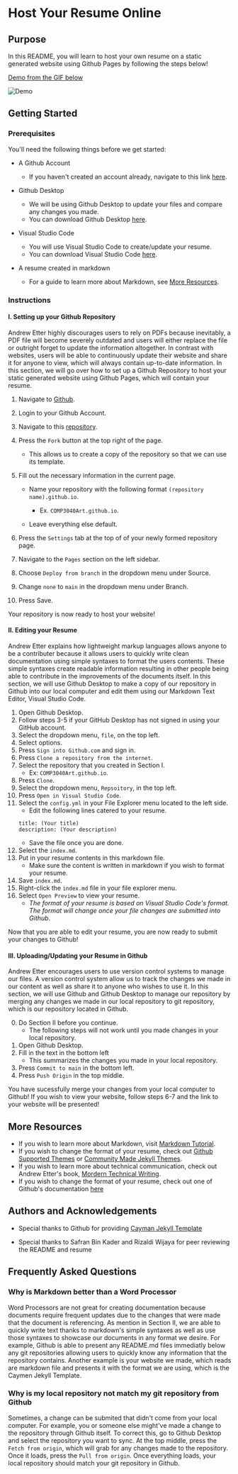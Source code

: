 # Host Your Resume Online

## Purpose

In this README, you will learn to host your own resume on a static generated website using Github Pages by following the steps below!

[Demo from the GIF below](https://threshvsgaming.github.io/COMP3040Art.github.io/)

![Demo](https://github.com/ThreshvsGaming/COMP3040Art.github.io/blob/main/app/opera_48tROMvPDM.gif)

## Getting Started

### Prerequisites

You'll need the following things before we get started:

- A Github Account
	+ If you haven't created an account already, navigate to this link [here](https://github.com/signup?ref_cta=Sign+up&ref_loc=header+logged+out&ref_page=%2F&source=header-home).

- Github Desktop
	+ We will be using Github Desktop to update your files and compare any changes you made.
	+ You can download Github Desktop [here](https://desktop.github.com).

- Visual Studio Code
	+ You will use Visual Studio Code to create/update your resume.
	+ You can download Visual Studio Code [here](https://code.visualstudio.com/download).

- A resume created in markdown
	+ For a guide to learn more about Markdown, see [More Resources](#more-resources).
	
### Instructions

#### I. Setting up your Github Repository

Andrew Etter highly discourages users to rely on PDFs because inevitably, a PDF file will become severely outdated and users will either replace the file or outright forget to update the information altogether. In contrast with websites, users will be able to continuously update their website and share it for anyone to view, which will always contain up-to-date information. In this section, we will go over how to set up a Github Repository to host your static generated website using Github Pages, which will contain your resume.

1. Navigate to [Github](https://github.com).
2. Login to your Github Account.
3. Navigate to this [repository](https://github.com/ThreshvsGaming/COMP3040Art.github.io).
4. Press the `Fork` button at the top right of the page.
	+ This allows us to create a copy of the repository so that we can use its template.
5. Fill out the necessary information in the current page.
	+ Name your repository with the following format `(repository name).github.io`.
		* Ex. `COMP3040Art.github.io`.
		
	+ Leave everything else default.
		
6. Press the `Settings` tab at the top of of your newly formed repository page.
7. Navigate to the `Pages` section on the left sidebar.
8. Choose `Deploy from branch` in the dropdown menu under Source.
9. Change `none` to `main` in the dropdown menu under Branch.
10. Press Save.

Your repository is now ready to host your website!

#### II. Editing your Resume

Andrew Etter explains how lightweight markup languages allows anyone to be a contributer because it allows users to quickly write clean documentation using simple syntaxes to format the users contents. These simple syntaxes create readable information resulting in other people being able to contribute in the improvements of the documents itself. In this section, we will use Github Desktop to make a copy of our repository in Github into our local computer and edit them using our Markdown Text Editor, Visual Studio Code.

1. Open Github Desktop.
2. Follow steps 3-5 if your GitHub Desktop has not signed in using your GitHub account.
3. Select the dropdown menu, `file`, on the top left.
4. Select options.
5. Press `Sign into Github.com` and sign in.
6. Press `Clone a repository from the internet`.
7. Select the repository that you created in Section I.
	+ Ex: `COMP3040Art.github.io`.
8. Press `Clone`.
9. Select the dropdown menu, `Repsoitory`, in the top left.
10. Press `Open in Visual Studio Code`.
11. Select the `config.yml` in your File Explorer menu located to the left side.
	+ Edit the following lines catered to your resume.
	```
	title: (Your title)
	description: (Your description)
	```
	+ Save the file once you are done.
12. Select the `index.md`.
13. Put in your resume contents in this markdown file.
	+ Make sure the content is written in markdown if you wish to format your resume.
14. Save `index.md`.
15. Right-click the `index.md` file in your file explorer menu.
16. Select `Open Preview` to view your resume.
	+ *The format of your resume is based on Visual Studio Code's format. The format will change once your file changes are submitted into Github*.

Now that you are able to edit your resume, you are now ready to submit your changes to Github!

#### III. Uploading/Updating your Resume in Github

Andrew Etter encourages users to use version control systems to manage our files. A version control system allow us to track the changes we made in our content as well as share it to anyone who wishes to use it. In this section, we will use Github and Github Desktop to manage our repository by merging any changes we made in our local repository to git repository, which is our repository located in Github.

0. Do Section II before you continue.
	+ The following steps will not work until you made changes in your local repository.
1. Open Github Desktop.
2. Fill in the text in the bottom left
	+ This summarizes the changes you made in your local repository.
3. Press `Commit to main` in the bottom left.
4. Press `Push Origin` in the top middle.

You have sucessfully merge your changes from your local computer to Github!
If you wish to view your website, follow steps 6-7 and the link to your website will be presented!

## More Resources

- If you wish to learn more about Markdown, visit [Markdown Tutorial](https://www.markdowntutorial.com).
- If you wish to change the format of your resume, check out [Github Supported Themes](https://pages.github.com/themes/) or [Community Made Jekyll Themes](https://jekyllthemes.io/github-pages-themes).
- If you wish to learn more about technical communication, check out Andrew Etter's book, [Mordern Technical Writing](https://www.amazon.ca/Modern-Technical-Writing-Introduction-Documentation-ebook/dp/B01A2QL9SS). 
- If you wish to change the format of your resume, check out one of Github's documentation [here](https://docs.github.com/en/pages/setting-up-a-github-pages-site-with-jekyll/adding-a-theme-to-your-github-pages-site-using-jekyll)

## Authors and Acknowledgements

- Special thanks to Github for providing [Cayman Jekyll Template](https://github.com/pages-themes/cayman)

- Special thanks to Safran Bin Kader and Rizaldi Wijaya for peer reviewing the README and resume


## Frequently Asked Questions 

### Why is Markdown better than a Word Processor

Word Processors are not great for creating documentation because documents require frequent updates due to the changes that were made that the document is referencing. As mention in Section II, we are able to quickly write text thanks to markdown's simple syntaxes as well as use those syntaxes to showcase our documents in any format we desire. For example, Github is able to present any README.md files immediatly below any git repositories allowing users to quickly know any information that the repository contains. Another example is your website we made, which reads are markdown file and presents it with the format we are using, which is the Caymen Jekyll Template.

### Why is my local repository not match my git repository from Github

Sometimes, a change can be submited that didn't come from your local computer. For example, you or someone else might've made a change to the repository through Github itself. To correct this, go to Github Desktop and select the repository you want to sync. At the top middle, press the `Fetch from origin`, which will grab for any changes made to the repository. Once it loads, press the `Pull from origin`. Once everything loads, your local repository should match your git repository in Github.